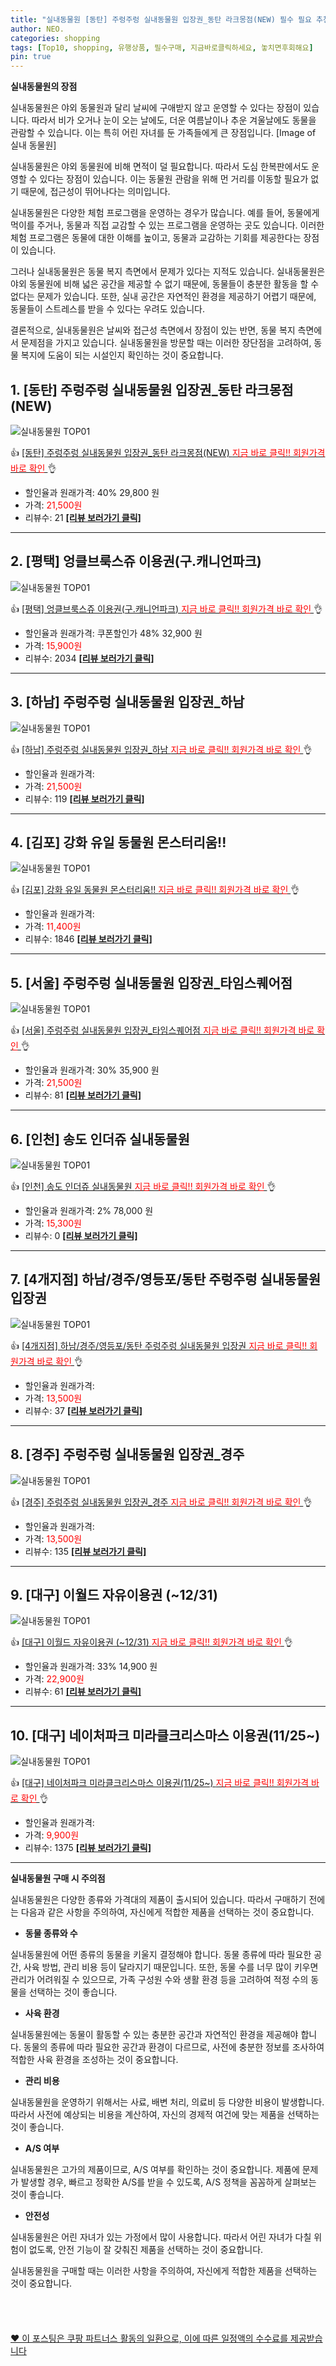 ```yaml
---
title: "실내동물원 [동탄] 주렁주렁 실내동물원 입장권_동탄 라크몽점(NEW) 필수 필요 추천 제품 비교 최저 가격 비교 장점 구매 후기 구매평"
author: NEO.
categories: shopping
tags: [Top10, shopping, 유행상품, 필수구매, 지금바로클릭하세요, 놓치면후회해요]
pin: true
---
```

**실내동물원의 장점**

실내동물원은 야외 동물원과 달리 날씨에 구애받지 않고 운영할 수 있다는 장점이 있습니다. 따라서 비가 오거나 눈이 오는 날에도, 더운 여름날이나 추운 겨울날에도 동물을 관람할 수 있습니다. 이는 특히 어린 자녀를 둔 가족들에게 큰 장점입니다.
[Image of 실내 동물원]

실내동물원은 야외 동물원에 비해 면적이 덜 필요합니다. 따라서 도심 한복판에서도 운영할 수 있다는 장점이 있습니다. 이는 동물원 관람을 위해 먼 거리를 이동할 필요가 없기 때문에, 접근성이 뛰어나다는 의미입니다.

실내동물원은 다양한 체험 프로그램을 운영하는 경우가 많습니다. 예를 들어, 동물에게 먹이를 주거나, 동물과 직접 교감할 수 있는 프로그램을 운영하는 곳도 있습니다. 이러한 체험 프로그램은 동물에 대한 이해를 높이고, 동물과 교감하는 기회를 제공한다는 장점이 있습니다.

그러나 실내동물원은 동물 복지 측면에서 문제가 있다는 지적도 있습니다. 실내동물원은 야외 동물원에 비해 넓은 공간을 제공할 수 없기 때문에, 동물들이 충분한 활동을 할 수 없다는 문제가 있습니다. 또한, 실내 공간은 자연적인 환경을 제공하기 어렵기 때문에, 동물들이 스트레스를 받을 수 있다는 우려도 있습니다.

결론적으로, 실내동물원은 날씨와 접근성 측면에서 장점이 있는 반면, 동물 복지 측면에서 문제점을 가지고 있습니다. 실내동물원을 방문할 때는 이러한 장단점을 고려하여, 동물 복지에 도움이 되는 시설인지 확인하는 것이 중요합니다.

   

## 1. [동탄] 주렁주렁 실내동물원 입장권_동탄 라크몽점(NEW)

![실내동물원 TOP01](https://thumbnail7.coupangcdn.com/thumbnails/remote/490x490ex/image/travel_reactor/travelSeller/common/A00186371/1c966c8f-a9e4-49f9-aac9-1452218f533a.jpg)


👍 [[동탄] 주렁주렁 실내동물원 입장권_동탄 라크몽점(NEW) <font color=red> 지금 바로 클릭!! 회원가격 바로 확인 </font> ](https://link.coupang.com/re/AFFTDP?lptag=AF3617701&subid=GithubCoopas&pageKey=10000000647648&traceid=V0-153&itemId=None&vendorItemId=None) 👌 


- 할인율과 원래가격: 40%  29,800   원
- 가격: <span style='color:red'>21,500원</span>
- 리뷰수: 21  [**[리뷰 보러가기 클릭]**](https://link.coupang.com/re/AFFTDP?lptag=AF3617701&subid=GithubCoopas&pageKey=10000000647648&traceid=V0-153&itemId=None&vendorItemId=None)

---


   

## 2. [평택] 엉클브룩스쥬 이용권(구.캐니언파크)

![실내동물원 TOP01](https://thumbnail9.coupangcdn.com/thumbnails/remote/490x490ex/image/travel_reactor/travelSeller/common/A00668506/84f6b732-cf4b-4452-9d21-4b25d310e7ab.jpg)


👍 [[평택] 엉클브룩스쥬 이용권(구.캐니언파크) <font color=red> 지금 바로 클릭!! 회원가격 바로 확인 </font> ](https://link.coupang.com/re/AFFTDP?lptag=AF3617701&subid=GithubCoopas&pageKey=10000001364206&traceid=V0-153&itemId=None&vendorItemId=None) 👌 


- 할인율과 원래가격: 쿠폰할인가 48%  32,900   원
- 가격: <span style='color:red'>15,900원</span>
- 리뷰수: 2034  [**[리뷰 보러가기 클릭]**](https://link.coupang.com/re/AFFTDP?lptag=AF3617701&subid=GithubCoopas&pageKey=10000001364206&traceid=V0-153&itemId=None&vendorItemId=None)

---


   

## 3. [하남] 주렁주렁 실내동물원 입장권_하남

![실내동물원 TOP01](https://thumbnail7.coupangcdn.com/thumbnails/remote/490x490ex/image/travel_reactor/travelSeller/common/A00186371/3a2845d0-eb85-48e8-a28c-586d3cf31544.jpg)


👍 [[하남] 주렁주렁 실내동물원 입장권_하남 <font color=red> 지금 바로 클릭!! 회원가격 바로 확인 </font> ](https://link.coupang.com/re/AFFTDP?lptag=AF3617701&subid=GithubCoopas&pageKey=178130057&traceid=V0-153&itemId=None&vendorItemId=None) 👌 


- 할인율과 원래가격: 
- 가격: <span style='color:red'>21,500원</span>
- 리뷰수: 119  [**[리뷰 보러가기 클릭]**](https://link.coupang.com/re/AFFTDP?lptag=AF3617701&subid=GithubCoopas&pageKey=178130057&traceid=V0-153&itemId=None&vendorItemId=None)

---


   

## 4. [김포] 강화 유일 동물원 몬스터리움!!

![실내동물원 TOP01](https://thumbnail8.coupangcdn.com/thumbnails/remote/490x490ex/image/travel_reactor/travelSeller/common/A00668506/73eefb73-9f2f-4ca7-a24d-033547a6201f.jpg)


👍 [[김포] 강화 유일 동물원 몬스터리움!! <font color=red> 지금 바로 클릭!! 회원가격 바로 확인 </font> ](https://link.coupang.com/re/AFFTDP?lptag=AF3617701&subid=GithubCoopas&pageKey=10000000664509&traceid=V0-153&itemId=None&vendorItemId=None) 👌 


- 할인율과 원래가격: 
- 가격: <span style='color:red'>11,400원</span>
- 리뷰수: 1846  [**[리뷰 보러가기 클릭]**](https://link.coupang.com/re/AFFTDP?lptag=AF3617701&subid=GithubCoopas&pageKey=10000000664509&traceid=V0-153&itemId=None&vendorItemId=None)

---


   

## 5. [서울] 주렁주렁 실내동물원 입장권_타임스퀘어점

![실내동물원 TOP01](https://thumbnail7.coupangcdn.com/thumbnails/remote/490x490ex/image/travel_reactor/travelSeller/common/A00186371/5ebc997e-7718-4a42-acd8-64d3ec427b69.jpg)


👍 [[서울] 주렁주렁 실내동물원 입장권_타임스퀘어점 <font color=red> 지금 바로 클릭!! 회원가격 바로 확인 </font> ](https://link.coupang.com/re/AFFTDP?lptag=AF3617701&subid=GithubCoopas&pageKey=258824977&traceid=V0-153&itemId=None&vendorItemId=None) 👌 


- 할인율과 원래가격: 30%  35,900   원
- 가격: <span style='color:red'>21,500원</span>
- 리뷰수: 81  [**[리뷰 보러가기 클릭]**](https://link.coupang.com/re/AFFTDP?lptag=AF3617701&subid=GithubCoopas&pageKey=258824977&traceid=V0-153&itemId=None&vendorItemId=None)

---


   

## 6. [인천] 송도 인더쥬 실내동물원

![실내동물원 TOP01](https://thumbnail8.coupangcdn.com/thumbnails/remote/490x490ex/image/travel_reactor/travelSeller/common/A00668506/781fe78a-89c9-4dc1-8041-b4bc821c271c.png)


👍 [[인천] 송도 인더쥬 실내동물원 <font color=red> 지금 바로 클릭!! 회원가격 바로 확인 </font> ](https://link.coupang.com/re/AFFTDP?lptag=AF3617701&subid=GithubCoopas&pageKey=10000000664524&traceid=V0-153&itemId=None&vendorItemId=None) 👌 


- 할인율과 원래가격: 2%  78,000   원
- 가격: <span style='color:red'>15,300원</span>
- 리뷰수: 0  [**[리뷰 보러가기 클릭]**](https://link.coupang.com/re/AFFTDP?lptag=AF3617701&subid=GithubCoopas&pageKey=10000000664524&traceid=V0-153&itemId=None&vendorItemId=None)

---


   

## 7. [4개지점] 하남/경주/영등포/동탄 주렁주렁 실내동물원 입장권

![실내동물원 TOP01](https://thumbnail10.coupangcdn.com/thumbnails/remote/490x490ex/image/travel_reactor/travelSeller/common/A00186371/78210492-0f97-477a-a961-1b8f63b09db8.jpg)


👍 [[4개지점] 하남/경주/영등포/동탄 주렁주렁 실내동물원 입장권 <font color=red> 지금 바로 클릭!! 회원가격 바로 확인 </font> ](https://link.coupang.com/re/AFFTDP?lptag=AF3617701&subid=GithubCoopas&pageKey=201020602&traceid=V0-153&itemId=None&vendorItemId=None) 👌 


- 할인율과 원래가격: 
- 가격: <span style='color:red'>13,500원</span>
- 리뷰수: 37  [**[리뷰 보러가기 클릭]**](https://link.coupang.com/re/AFFTDP?lptag=AF3617701&subid=GithubCoopas&pageKey=201020602&traceid=V0-153&itemId=None&vendorItemId=None)

---


   

## 8. [경주] 주렁주렁 실내동물원 입장권_경주

![실내동물원 TOP01](https://thumbnail10.coupangcdn.com/thumbnails/remote/490x490ex/image/travel_reactor/travelSeller/common/A00186371/b1b4cdec-e7b1-4af2-9b15-40bc35de7afd.jpg)


👍 [[경주] 주렁주렁 실내동물원 입장권_경주 <font color=red> 지금 바로 클릭!! 회원가격 바로 확인 </font> ](https://link.coupang.com/re/AFFTDP?lptag=AF3617701&subid=GithubCoopas&pageKey=178130072&traceid=V0-153&itemId=None&vendorItemId=None) 👌 


- 할인율과 원래가격: 
- 가격: <span style='color:red'>13,500원</span>
- 리뷰수: 135  [**[리뷰 보러가기 클릭]**](https://link.coupang.com/re/AFFTDP?lptag=AF3617701&subid=GithubCoopas&pageKey=178130072&traceid=V0-153&itemId=None&vendorItemId=None)

---


   

## 9. [대구] 이월드 자유이용권 (~12/31)

![실내동물원 TOP01](https://thumbnail10.coupangcdn.com/thumbnails/remote/490x490ex/image/travel_reactor/travelSeller/common/A00351263/c2ba4a1f-c94f-43ed-8a0e-d674f46b95da.jpg)


👍 [[대구] 이월드 자유이용권 (~12/31) <font color=red> 지금 바로 클릭!! 회원가격 바로 확인 </font> ](https://link.coupang.com/re/AFFTDP?lptag=AF3617701&subid=GithubCoopas&pageKey=10000010026291&traceid=V0-153&itemId=None&vendorItemId=None) 👌 


- 할인율과 원래가격: 33%  14,900   원
- 가격: <span style='color:red'>22,900원</span>
- 리뷰수: 61  [**[리뷰 보러가기 클릭]**](https://link.coupang.com/re/AFFTDP?lptag=AF3617701&subid=GithubCoopas&pageKey=10000010026291&traceid=V0-153&itemId=None&vendorItemId=None)

---


   

## 10. [대구] 네이처파크 미라클크리스마스 이용권(11/25~)

![실내동물원 TOP01](https://thumbnail8.coupangcdn.com/thumbnails/remote/490x490ex/image/travel_reactor/travelSeller/common/A00668506/fb449e4c-3467-4f7f-89bc-92973e2f586d.jpg)


👍 [[대구] 네이처파크 미라클크리스마스 이용권(11/25~) <font color=red> 지금 바로 클릭!! 회원가격 바로 확인 </font> ](https://link.coupang.com/re/AFFTDP?lptag=AF3617701&subid=GithubCoopas&pageKey=10000010024804&traceid=V0-153&itemId=None&vendorItemId=None) 👌 


- 할인율과 원래가격: 
- 가격: <span style='color:red'>9,900원</span>
- 리뷰수: 1375  [**[리뷰 보러가기 클릭]**](https://link.coupang.com/re/AFFTDP?lptag=AF3617701&subid=GithubCoopas&pageKey=10000010024804&traceid=V0-153&itemId=None&vendorItemId=None)

---
**실내동물원 구매 시 주의점**

실내동물원은 다양한 종류와 가격대의 제품이 출시되어 있습니다. 따라서 구매하기 전에는 다음과 같은 사항을 주의하여, 자신에게 적합한 제품을 선택하는 것이 중요합니다.

* **동물 종류와 수**

실내동물원에 어떤 종류의 동물을 키울지 결정해야 합니다. 동물 종류에 따라 필요한 공간, 사육 방법, 관리 비용 등이 달라지기 때문입니다. 또한, 동물 수를 너무 많이 키우면 관리가 어려워질 수 있으므로, 가족 구성원 수와 생활 환경 등을 고려하여 적정 수의 동물을 선택하는 것이 좋습니다.

* **사육 환경**

실내동물원에는 동물이 활동할 수 있는 충분한 공간과 자연적인 환경을 제공해야 합니다. 동물의 종류에 따라 필요한 공간과 환경이 다르므로, 사전에 충분한 정보를 조사하여 적합한 사육 환경을 조성하는 것이 중요합니다.

* **관리 비용**

실내동물원을 운영하기 위해서는 사료, 배변 처리, 의료비 등 다양한 비용이 발생합니다. 따라서 사전에 예상되는 비용을 계산하여, 자신의 경제적 여건에 맞는 제품을 선택하는 것이 좋습니다.

* **A/S 여부**

실내동물원은 고가의 제품이므로, A/S 여부를 확인하는 것이 중요합니다. 제품에 문제가 발생할 경우, 빠르고 정확한 A/S를 받을 수 있도록, A/S 정책을 꼼꼼하게 살펴보는 것이 좋습니다.

* **안전성**

실내동물원은 어린 자녀가 있는 가정에서 많이 사용합니다. 따라서 어린 자녀가 다칠 위험이 없도록, 안전 기능이 잘 갖춰진 제품을 선택하는 것이 중요합니다.

실내동물원을 구매할 때는 이러한 사항을 주의하여, 자신에게 적합한 제품을 선택하는 것이 중요합니다.<br><br><br><br><br> [ ❤  이 포스팅은 쿠팡 파트너스 활동의 일환으로, 이에 따른 일정액의 수수료를 제공받습니다](https://link.coupang.com/a/bcEFyh)